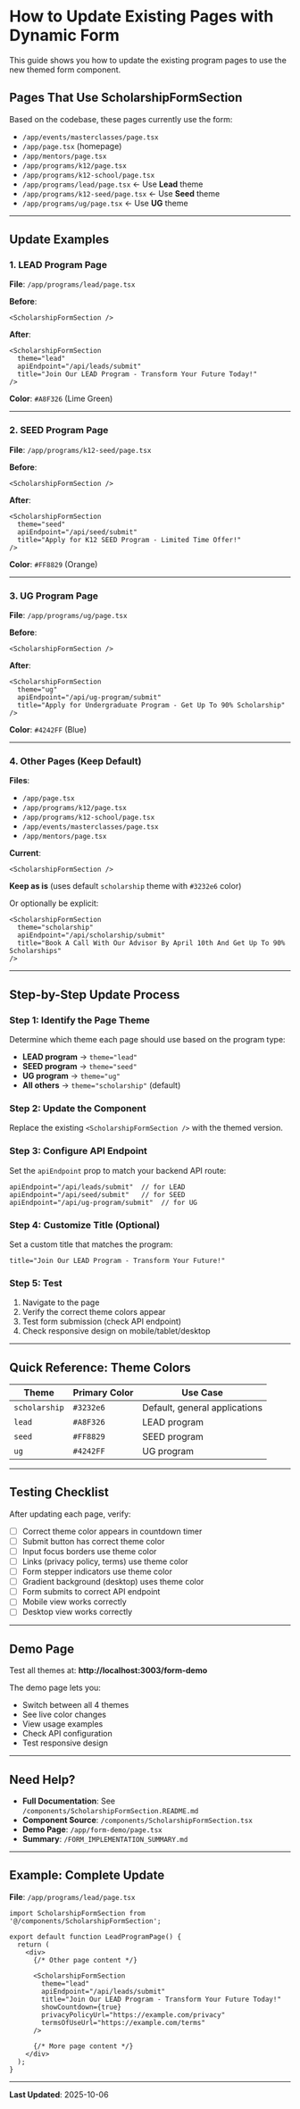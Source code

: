 # How to Update Existing Pages with Dynamic Form

This guide shows you how to update the existing program pages to use the new themed form component.

## Pages That Use ScholarshipFormSection

Based on the codebase, these pages currently use the form:
- `/app/events/masterclasses/page.tsx`
- `/app/page.tsx` (homepage)
- `/app/mentors/page.tsx`
- `/app/programs/k12/page.tsx`
- `/app/programs/k12-school/page.tsx`
- `/app/programs/lead/page.tsx` ← Use **Lead** theme
- `/app/programs/k12-seed/page.tsx` ← Use **Seed** theme
- `/app/programs/ug/page.tsx` ← Use **UG** theme

---

## Update Examples

### 1. LEAD Program Page
**File**: `/app/programs/lead/page.tsx`

**Before**:
```tsx
<ScholarshipFormSection />
```

**After**:
```tsx
<ScholarshipFormSection
  theme="lead"
  apiEndpoint="/api/leads/submit"
  title="Join Our LEAD Program - Transform Your Future Today!"
/>
```

**Color**: `#A8F326` (Lime Green)

---

### 2. SEED Program Page
**File**: `/app/programs/k12-seed/page.tsx`

**Before**:
```tsx
<ScholarshipFormSection />
```

**After**:
```tsx
<ScholarshipFormSection
  theme="seed"
  apiEndpoint="/api/seed/submit"
  title="Apply for K12 SEED Program - Limited Time Offer!"
/>
```

**Color**: `#FF8829` (Orange)

---

### 3. UG Program Page
**File**: `/app/programs/ug/page.tsx`

**Before**:
```tsx
<ScholarshipFormSection />
```

**After**:
```tsx
<ScholarshipFormSection
  theme="ug"
  apiEndpoint="/api/ug-program/submit"
  title="Apply for Undergraduate Program - Get Up To 90% Scholarship"
/>
```

**Color**: `#4242FF` (Blue)

---

### 4. Other Pages (Keep Default)
**Files**:
- `/app/page.tsx`
- `/app/programs/k12/page.tsx`
- `/app/programs/k12-school/page.tsx`
- `/app/events/masterclasses/page.tsx`
- `/app/mentors/page.tsx`

**Current**:
```tsx
<ScholarshipFormSection />
```

**Keep as is** (uses default `scholarship` theme with `#3232e6` color)

Or optionally be explicit:
```tsx
<ScholarshipFormSection
  theme="scholarship"
  apiEndpoint="/api/scholarship/submit"
  title="Book A Call With Our Advisor By April 10th And Get Up To 90% Scholarships"
/>
```

---

## Step-by-Step Update Process

### Step 1: Identify the Page Theme
Determine which theme each page should use based on the program type:
- **LEAD program** → `theme="lead"`
- **SEED program** → `theme="seed"`
- **UG program** → `theme="ug"`
- **All others** → `theme="scholarship"` (default)

### Step 2: Update the Component
Replace the existing `<ScholarshipFormSection />` with the themed version.

### Step 3: Configure API Endpoint
Set the `apiEndpoint` prop to match your backend API route:
```tsx
apiEndpoint="/api/leads/submit"  // for LEAD
apiEndpoint="/api/seed/submit"   // for SEED
apiEndpoint="/api/ug-program/submit"  // for UG
```

### Step 4: Customize Title (Optional)
Set a custom title that matches the program:
```tsx
title="Join Our LEAD Program - Transform Your Future!"
```

### Step 5: Test
1. Navigate to the page
2. Verify the correct theme colors appear
3. Test form submission (check API endpoint)
4. Check responsive design on mobile/tablet/desktop

---

## Quick Reference: Theme Colors

| Theme | Primary Color | Use Case |
|-------|--------------|----------|
| `scholarship` | `#3232e6` | Default, general applications |
| `lead` | `#A8F326` | LEAD program |
| `seed` | `#FF8829` | SEED program |
| `ug` | `#4242FF` | UG program |

---

## Testing Checklist

After updating each page, verify:

- [ ] Correct theme color appears in countdown timer
- [ ] Submit button has correct theme color
- [ ] Input focus borders use theme color
- [ ] Links (privacy policy, terms) use theme color
- [ ] Form stepper indicators use theme color
- [ ] Gradient background (desktop) uses theme color
- [ ] Form submits to correct API endpoint
- [ ] Mobile view works correctly
- [ ] Desktop view works correctly

---

## Demo Page

Test all themes at: **http://localhost:3003/form-demo**

The demo page lets you:
- Switch between all 4 themes
- See live color changes
- View usage examples
- Check API configuration
- Test responsive design

---

## Need Help?

- **Full Documentation**: See `/components/ScholarshipFormSection.README.md`
- **Component Source**: `/components/ScholarshipFormSection.tsx`
- **Demo Page**: `/app/form-demo/page.tsx`
- **Summary**: `/FORM_IMPLEMENTATION_SUMMARY.md`

---

## Example: Complete Update

**File**: `/app/programs/lead/page.tsx`

```tsx
import ScholarshipFormSection from '@/components/ScholarshipFormSection';

export default function LeadProgramPage() {
  return (
    <div>
      {/* Other page content */}

      <ScholarshipFormSection
        theme="lead"
        apiEndpoint="/api/leads/submit"
        title="Join Our LEAD Program - Transform Your Future Today!"
        showCountdown={true}
        privacyPolicyUrl="https://example.com/privacy"
        termsOfUseUrl="https://example.com/terms"
      />

      {/* More page content */}
    </div>
  );
}
```

---

**Last Updated**: 2025-10-06
